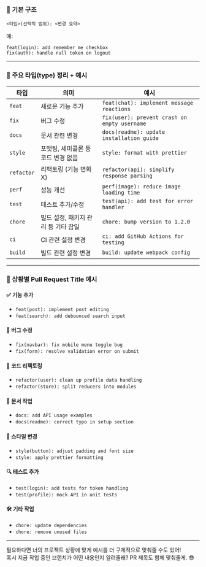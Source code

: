 ### 📌 기본 구조

```
<타입>(선택적 범위): <변경 요약>
```

예:
```
feat(login): add remember me checkbox
fix(auth): handle null token on logout
```

---

### 🔧 주요 타입(type) 정리 + 예시

| 타입 | 의미 | 예시 |
|------|------|------|
| `feat` | 새로운 기능 추가 | `feat(chat): implement message reactions` |
| `fix` | 버그 수정 | `fix(user): prevent crash on empty username` |
| `docs` | 문서 관련 변경 | `docs(readme): update installation guide` |
| `style` | 포맷팅, 세미콜론 등 코드 변경 없음 | `style: format with prettier` |
| `refactor` | 리팩토링 (기능 변화 X) | `refactor(api): simplify response parsing` |
| `perf` | 성능 개선 | `perf(image): reduce image loading time` |
| `test` | 테스트 추가/수정 | `test(api): add test for error handler` |
| `chore` | 빌드 설정, 패키지 관리 등 기타 잡일 | `chore: bump version to 1.2.0` |
| `ci` | CI 관련 설정 변경 | `ci: add GitHub Actions for testing` |
| `build` | 빌드 관련 설정 변경 | `build: update webpack config` |

---

### 🎯 상황별 Pull Request Title 예시

#### ✅ 기능 추가
- `feat(post): implement post editing`
- `feat(search): add debounced search input`

#### 🐛 버그 수정
- `fix(navbar): fix mobile menu toggle bug`
- `fix(form): resolve validation error on submit`

#### 🧼 코드 리팩토링
- `refactor(user): clean up profile data handling`
- `refactor(store): split reducers into modules`

#### 📄 문서 작업
- `docs: add API usage examples`
- `docs(readme): correct typo in setup section`

#### 🎨 스타일 변경
- `style(button): adjust padding and font size`
- `style: apply prettier formatting`

#### 🔍 테스트 추가
- `test(login): add tests for token handling`
- `test(profile): mock API in unit tests`

#### 🛠 기타 작업
- `chore: update dependencies`
- `chore: remove unused files`

---

필요하다면 너의 프로젝트 상황에 맞게 예시를 더 구체적으로 맞춰줄 수도 있어!  
혹시 지금 작업 중인 브랜치가 어떤 내용인지 알려줄래? PR 제목도 함께 맞춰줄게. 😎

